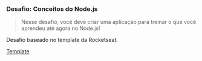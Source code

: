### Desafio: Conceitos do Node.js

> Nesse desafio, você deve criar uma aplicação para treinar o que você aprendeu até agora no Node.js!

Desafio baseado no template da Rocketseat.

[Template](https://github.com/Rocketseat/bootcamp-gostack-desafios/tree/master/desafio-conceitos-nodejs)